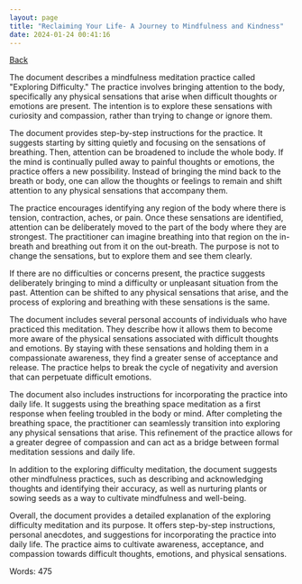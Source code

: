 ```yaml
---
layout: page
title: "Reclaiming Your Life- A Journey to Mindfulness and Kindness"
date: 2024-01-24 00:41:16
---
```


[Back](./)


The document describes a mindfulness meditation practice called "Exploring Difficulty." The practice involves bringing attention to the body, specifically any physical sensations that arise when difficult thoughts or emotions are present. The intention is to explore these sensations with curiosity and compassion, rather than trying to change or ignore them.

The document provides step-by-step instructions for the practice. It suggests starting by sitting quietly and focusing on the sensations of breathing. Then, attention can be broadened to include the whole body. If the mind is continually pulled away to painful thoughts or emotions, the practice offers a new possibility. Instead of bringing the mind back to the breath or body, one can allow the thoughts or feelings to remain and shift attention to any physical sensations that accompany them.

The practice encourages identifying any region of the body where there is tension, contraction, aches, or pain. Once these sensations are identified, attention can be deliberately moved to the part of the body where they are strongest. The practitioner can imagine breathing into that region on the in-breath and breathing out from it on the out-breath. The purpose is not to change the sensations, but to explore them and see them clearly.

If there are no difficulties or concerns present, the practice suggests deliberately bringing to mind a difficulty or unpleasant situation from the past. Attention can be shifted to any physical sensations that arise, and the process of exploring and breathing with these sensations is the same.

The document includes several personal accounts of individuals who have practiced this meditation. They describe how it allows them to become more aware of the physical sensations associated with difficult thoughts and emotions. By staying with these sensations and holding them in a compassionate awareness, they find a greater sense of acceptance and release. The practice helps to break the cycle of negativity and aversion that can perpetuate difficult emotions.

The document also includes instructions for incorporating the practice into daily life. It suggests using the breathing space meditation as a first response when feeling troubled in the body or mind. After completing the breathing space, the practitioner can seamlessly transition into exploring any physical sensations that arise. This refinement of the practice allows for a greater degree of compassion and can act as a bridge between formal meditation sessions and daily life.

In addition to the exploring difficulty meditation, the document suggests other mindfulness practices, such as describing and acknowledging thoughts and identifying their accuracy, as well as nurturing plants or sowing seeds as a way to cultivate mindfulness and well-being.

Overall, the document provides a detailed explanation of the exploring difficulty meditation and its purpose. It offers step-by-step instructions, personal anecdotes, and suggestions for incorporating the practice into daily life. The practice aims to cultivate awareness, acceptance, and compassion towards difficult thoughts, emotions, and physical sensations.

Words: 475